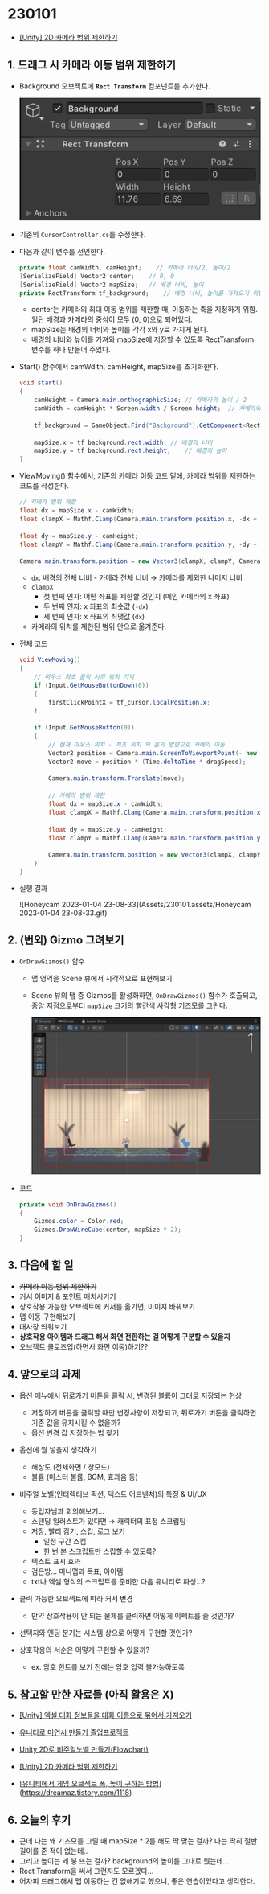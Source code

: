 # 230101

- [[Unity] 2D 카메라 범위 제한하기](https://velog.io/@cedongne/Unity-2D-%EC%B9%B4%EB%A9%94%EB%9D%BC-%EB%B2%94%EC%9C%84-%EC%A0%9C%ED%95%9C%ED%95%98%EA%B8%B0)



## 1. 드래그 시 카메라 이동 범위 제한하기

- Background 오브젝트에 **`Rect Transform`** 컴포넌트를 추가한다.

  ![image-20230101024458722](Assets/230101.assets/image-20230101024458722.png)



- 기존의 `CursorController.cs`를 수정한다.

- 다음과 같이 변수를 선언한다.

  ```csharp
  private float camWidth, camHeight;	// 카메라 너비/2, 높이/2
  [SerializeField] Vector2 center;    // 0, 0
  [SerializeField] Vector2 mapSize;   // 배경 너비, 높이
  private RectTransform tf_background;    // 배경 너비, 높이를 가져오기 위한 변수
  ```
  
  - center는 카메라의 최대 이동 범위를 제한할 때, 이동하는 축을 지정하기 위함. 일단 배경과 카메라의 중심이 모두 (0, 0)으로 되어있다.
  - mapSize는 배경의 너비와 높이를 각각 x와 y로 가지게 된다.
  - 배경의 너비와 높이를 가져와 mapSize에 저장할 수 있도록 RectTransform 변수를 하나 만들어 주었다.



- Start() 함수에서 camWdith, camHeight, mapSize를 초기화한다.

  ```csharp
  void start()
  {
      camHeight = Camera.main.orthographicSize;	// 카메라의 높이 / 2
      camWidth = camHeight * Screen.width / Screen.height;	// 카메라의 너비 / 2
  
      tf_background = GameObject.Find("Background").GetComponent<RectTransform>();
  
      mapSize.x = tf_background.rect.width;	// 배경의 너비
      mapSize.y = tf_background.rect.height;	// 배경의 높이
  }
  ```



- ViewMoving() 함수에서, 기존의 카메라 이동 코드 밑에, 카메라 범위를 제한하는 코드를 작성한다.

  ```csharp
  // 카메라 범위 제한
  float dx = mapSize.x - camWidth;
  float clampX = Mathf.Clamp(Camera.main.transform.position.x, -dx + center.x, dx + center.x);
  
  float dy = mapSize.y - camHeight;
  float clampY = Mathf.Clamp(Camera.main.transform.position.y, -dy + center.y, dy + center.y);
  
  Camera.main.transform.position = new Vector3(clampX, clampY, Camera.main.transform.position.z);
  ```

  - `dx`: 배경의 전체 너비 - 카메라 전체 너비 → 카메라를 제외한 나머지 너비
  - `clampX`
    - 첫 번째 인자: 어떤 좌표를 제한할 것인지 (메인 카메라의 x 좌표)
    - 두 번째 인자: x 좌표의 최솟값 (`-dx`)
    - 세 번째 인자: x 좌표의 최댓값 (`dx`)
  - 카메라의 위치를 제한된 범위 안으로 옮겨준다.

 

- 전체 코드 

  ```csharp
  void ViewMoving()
  {
      // 마우스 최초 클릭 시의 위치 기억
      if (Input.GetMouseButtonDown(0))
      {
          firstClickPointX = tf_cursor.localPosition.x;
      }
  
      if (Input.GetMouseButton(0))
      {
          // 현재 마우스 위치 - 최초 위치 의 음의 방향으로 카메라 이동
          Vector2 position = Camera.main.ScreenToViewportPoint(- new Vector3(tf_cursor.localPosition.x - firstClickPointX, 0, 0));
          Vector2 move = position * (Time.deltaTime * dragSpeed);
  
          Camera.main.transform.Translate(move);
  
          // 카메라 범위 제한
          float dx = mapSize.x - camWidth;
          float clampX = Mathf.Clamp(Camera.main.transform.position.x, -dx + center.x, dx + center.x);
  
          float dy = mapSize.y - camHeight;
          float clampY = Mathf.Clamp(Camera.main.transform.position.y, -dy + center.y, dy + center.y);
  
          Camera.main.transform.position = new Vector3(clampX, clampY, Camera.main.transform.position.z);
      }
  }
  ```



- 실행 결과

  ![Honeycam 2023-01-04 23-08-33](Assets/230101.assets/Honeycam 2023-01-04 23-08-33.gif)



## 2. (번외) Gizmo 그려보기

- `OnDrawGizmos()` 함수

  - 맵 영역을 Scene 뷰에서 시각적으로 표현해보기

  - Scene 뷰의 탭 중 Gizmos를 활성화하면, `OnDrawGizmos()` 함수가 호출되고, 중앙 지점으로부터 `mapSize` 크기의 빨간색 사각형 기즈모를 그린다.

    ![image-20230104224402528](Assets/230101.assets/image-20230104224402528.png)



- 코드

  ```csharp
  private void OnDrawGizmos()
  {
      Gizmos.color = Color.red;
      Gizmos.DrawWireCube(center, mapSize * 2);
  }
  ```



## 3. 다음에 할 일

- ~~카메라 이동 범위 제한하기~~
- 커서 이미지 & 포인트 매치시키기
- 상호작용 가능한 오브젝트에 커서를 옮기면, 이미지 바꿔보기
- 맵 이동 구현해보기
- 대사창 띄워보기
- **상호작용 아이템과 드래그 해서 화면 전환하는 걸 어떻게 구분할 수 있을지**
- 오브젝트 클로즈업(하면서 화면 이동)하기??



## 4. 앞으로의 과제

- 옵션 메뉴에서 뒤로가기 버튼을 클릭 시, 변경된 볼륨이 그대로 저장되는 현상
  - 저장하기 버튼을 클릭할 때만 변경사항이 저장되고, 뒤로가기 버튼을 클릭하면 기존 값을 유지시킬 수 없을까?
  - 옵션 변경 값 저장하는 법 찾기
- 옵션에 뭘 넣을지 생각하기
  - 해상도 (전체화면 / 창모드)
  - 볼륨 (마스터 볼륨, BGM, 효과음 등)



- 비주얼 노벨(인터렉티브 픽션, 텍스트 어드벤처)의 특징 & UI/UX
  - 동업자님과 회의해보기...
  - 스탠딩 일러스트가 있다면 → 캐릭터의 표정 스크립팅
  - 저장, 빨리 감기, 스킵, 로그 보기
    - 일정 구간 스킵
    - 한 번 본 스크립트만 스킵할 수 있도록?
  - 텍스트 표시 효과
  - 검은방... 미니맵과 목표, 아이템
  - txt나 엑셀 형식의 스크립트를 준비한 다음 유니티로 파싱...?
- 클릭 가능한 오브젝트에 따라 커서 변경
  - 만약 상호작용이 안 되는 물체를 클릭하면 어떻게 이펙트를 줄 것인가?
- 선택지와 엔딩 분기는 시스템 상으로 어떻게 구현할 것인가?
- 상호작용의 서순은 어떻게 구현할 수 있을까?
  - ex. 암호 힌트를 보기 전에는 암호 입력 불가능하도록



## 5. 참고할 만한 자료들 (아직 활용은 X)

- [[Unity] 엑셀 대화 정보들을 대화 이름으로 묶어서 가져오기](https://velog.io/@gkswh4860/Unity-%EC%97%91%EC%85%80-%EB%8C%80%ED%99%94-%EB%82%B4%EC%9A%A9%EC%9D%84-%EB%8C%80%ED%99%94-%EC%9D%B4%EB%A6%84%EC%9C%BC%EB%A1%9C-%EB%AC%B6%EC%96%B4%EC%84%9C-%EA%B0%80%EC%A0%B8%EC%98%A4%EA%B8%B0)
- [유니티로 미연시 만들기 졸업프로젝트](https://www.youtube.com/watch?v=eWT0TsknaiU&t=7s)
- [Unity 2D로 비주얼노벨 만들기(Flowchart)](https://m.blog.naver.com/liear1997/221292510685)



- [[Unity] 2D 카메라 범위 제한하기](https://velog.io/@cedongne/Unity-2D-%EC%B9%B4%EB%A9%94%EB%9D%BC-%EB%B2%94%EC%9C%84-%EC%A0%9C%ED%95%9C%ED%95%98%EA%B8%B0)

- [[유니티에서 게임 오브젝트 폭, 높이 구하는 방법](https://dreamaz.tistory.com/1118)](https://dreamaz.tistory.com/1118)



## 6. 오늘의 후기

- 근데 나는 왜 기즈모를 그릴 때 mapSize * 2를 해도 딱 맞는 걸까? 나는 딱히 절반 길이를 준 적이 없는데..
- 그리고 높이는 왜 붕 뜨는 걸까? background의 높이를 그대로 줬는데...
- Rect Transform을 써서 그런지도 모르겠다...
- 어차피 드래그해서 맵 이동하는 건 없애기로 했으니, 좋은 연습이었다고 생각한다.